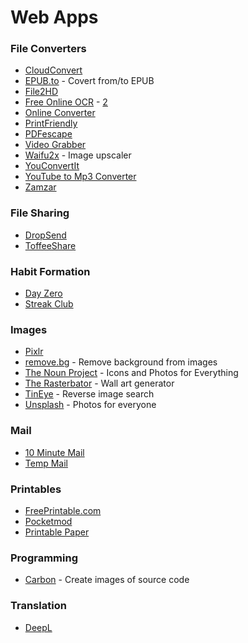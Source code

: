 # Web Apps

### File Converters

* [CloudConvert](https://cloudconvert.com/)
* [EPUB.to](https://epub.to/) - Covert from/to EPUB
* [File2HD](http://file2hd.com/)
* [Free Online OCR](https://www.newocr.com/) - [2](https://www.onlineocr.net/)
* [Online Converter](https://www.online-convert.com/)
* [PrintFriendly](https://www.printfriendly.com/)
* [PDFescape](https://www.pdfescape.com/windows/)
* [Video Grabber](https://www.videograbber.net/)
* [Waifu2x](https://waifu2x.me/) - Image upscaler
* [YouConvertIt](https://www.youconvertit.com/ConvertFiles.aspx)
* [YouTube to Mp3 Converter](https://www.videograbber.net/)
* [Zamzar](https://www.zamzar.com)

### File Sharing

* [DropSend](https://www.dropsend.com/)
* [ToffeeShare](https://toffeeshare.com/)

### Habit Formation

* [Day Zero](https://dayzeroproject.com/)
* [Streak Club](https://streak.club/)

### Images

* [Pixlr](https://pixlr.com/it/)
* [remove.bg](https://www.remove.bg/) - Remove background from images
* [The Noun Project](https://thenounproject.com/) - Icons and Photos for Everything
* [The Rasterbator](https://rasterbator.net/) - Wall art generator
* [TinEye](https://tineye.com/) - Reverse image search
* [Unsplash](https://unsplash.com/) - Photos for everyone

### Mail

* [10 Minute Mail](https://10minutemail.com/)
* [Temp Mail](https://temp-mail.org/)

### Printables

* [FreePrintable.com](https://www.freeprintable.com/)
* [Pocketmod](https://pocketmod.com/)
* [Printable Paper](https://www.printablepaper.net/)

### Programming

* [Carbon](https://carbon.now.sh/) - Create images of source code

### Translation

* [DeepL](https://www.deepl.com/translator)

